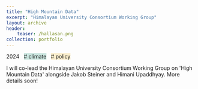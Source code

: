 ```yaml
---
title: "High Mountain Data"
excerpt: "Himalayan University Consortium Working Group"
layout: archive
header:
    teaser: /hallasan.png
collection: portfolio
---
```


2024 &nbsp; <span style = "background-color:#C9E4DE"> # climate</span>  &nbsp; <span style = "background-color:#FAEDCB"> # policy</span>

I will co-lead the Himalayan University Consortium Working Group on 'High Mountain Data' alongside Jakob Steiner and Himani Upaddhyay. More details soon!
